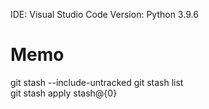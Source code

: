 IDE: Visual Studio Code
Version: Python 3.9.6

# Memo

git stash --include-untracked
git stash list  
git stash apply stash@{0}
